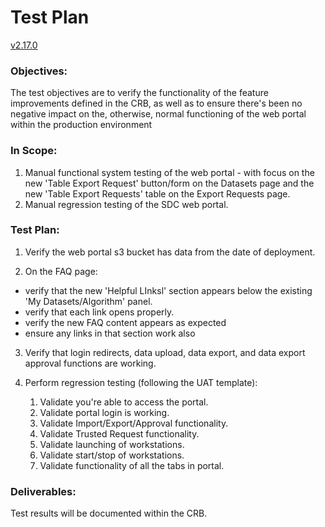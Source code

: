 # Test Plan

[v2.17.0](https://github.com/USDOT-SDC/sdc-dot-webportal/tree/2.17.0)

### Objectives:
The test objectives are to verify the functionality of the feature improvements defined in the CRB, as well as to ensure there's been no negative impact on the, otherwise, normal functioning of the web portal within the production environment

### In Scope:
1. Manual functional system testing of the web portal - with focus on the new 'Table Export Request' button/form on the Datasets page and the new 'Table Export Requests' table on the Export Requests page.
2. Manual regression testing of the SDC web portal.

### Test Plan:
1. Verify the web portal s3 bucket has data from the date of deployment.


2.  On the FAQ page:
   - verify that the new 'Helpful LInksl' section appears below the existing 'My Datasets/Algorithm' panel.
   - verify that each link opens properly.
   - verify the new FAQ content appears as expected
   - ensure any links in that section work also


3. Verify that login redirects, data upload, data export, and data export approval functions are working.
   

4. Perform regression testing (following the UAT template):
   1. Validate you're able to access the portal.
   2. Validate portal login is working.
   3. Validate Import/Export/Approval functionality.
   4. Validate Trusted Request functionality.
   5. Validate launching of workstations. 
   6. Validate start/stop of workstations.
   7. Validate functionality of all the tabs in portal.
   
     
### Deliverables:
Test results will be documented within the CRB.

